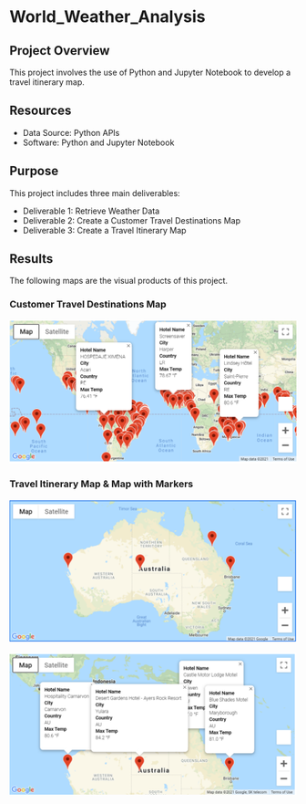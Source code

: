 # World_Weather_Analysis

## Project Overview
This project involves the use of Python and Jupyter Notebook to develop a travel itinerary map.

## Resources
- Data Source: Python APIs
- Software: Python and Jupyter Notebook

## Purpose
This project includes three main deliverables:

- Deliverable 1: Retrieve Weather Data
- Deliverable 2: Create a Customer Travel Destinations Map
- Deliverable 3: Create a Travel Itinerary Map

## Results
The following maps are the visual products of this project.

### Customer Travel Destinations Map
![](Vacation_Search/WeatherPy_vacation_map.PNG)


### Travel Itinerary Map & Map with Markers
![](Vacation_Itinerary/WeatherPy_travel_map.PNG)

![](Vacation_Itinerary/WeatherPy_travel_map_markers.PNG)
